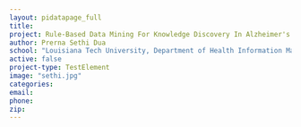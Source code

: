 ```yaml
---
layout: pidatapage_full
title:
project: Rule-Based Data Mining For Knowledge Discovery In Alzheimer's Disease Using Microarray Databases
author: Prerna Sethi Dua
school: "Louisiana Tech University, Department of Health Information Management"
active: false
project-type: TestElement
image: "sethi.jpg"
categories:
email:
phone:
zip:
---
```

